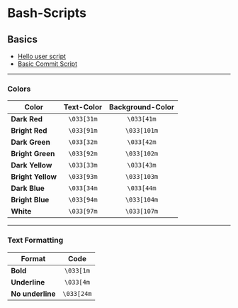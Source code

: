 # Bash-Scripts

## Basics

- [Hello user script](./Scripts/Hello%20user.sh)
- [Basic Commit Script](./Scripts/Commit%20Script.sh)

----

### **Colors**

| **Color**         	| **Text-Color** 	| **Background-Color** 	    |
|-------------------	|:--------------:	|:--------------------: 	|
| **Dark Red**      	|    `\033[31m`    	|       `\033[41m`       	|
| **Bright Red**    	|    `\033[91m`    	|       `\033[101m`      	|
| **Dark Green**    	|    `\033[32m`    	|       `\033[42m`       	|
| **Bright Green**  	|    `\033[92m`    	|       `\033[102m`      	|
| **Dark Yellow**   	|    `\033[33m`    	|       `\033[43m`       	|
| **Bright Yellow** 	|    `\033[93m`    	|       `\033[103m`      	|
| **Dark Blue**     	|    `\033[34m`    	|       `\033[44m`       	|
| **Bright Blue**   	|    `\033[94m`    	|       `\033[104m`      	|
| **White**         	|    `\033[97m`    	|       `\033[107m`      	|

----

### Text Formatting

| **Format**       	| **Code**  	|
|------------------	|:--------:	    |
| **Bold**         	|  `\033[1m` 	|
| **Underline**    	|  `\033[4m` 	|
| **No underline** 	| `\033[24m` 	|